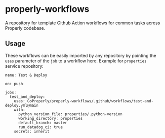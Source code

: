 # properly-workflows

A repository for template Github Action workflows for common tasks across Properly codebase.

## Usage
These workflows can be easily imported by any repository by pointing the `uses` parameter of the `job` to a workflow here. Example for `properties` service repository:
```
name: Test & Deploy

on: push

jobs:
  test_and_deploy:
    uses: GoProperly/properly-workflows/.github/workflows/test-and-deploy.yml@main
    with:
      python_version_file: properties/.python-version
      working_directory: properties
      default_branch: master
      run_datadog_ci: true
    secrets: inherit
```

